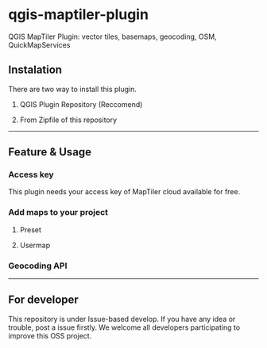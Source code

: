 # qgis-maptiler-plugin
QGIS MapTiler Plugin: vector tiles, basemaps, geocoding, OSM, QuickMapServices

## Instalation

There are two way to install this plugin.

1. QGIS Plugin Repository (Reccomend)

2. From Zipfile of this repository

---

## Feature & Usage

### Access key

This plugin needs your access key of MapTiler cloud available for free.

### Add maps to your project

1. Preset

2. Usermap

### Geocoding API

---

## For developer

This repository is under Issue-based develop. If you have any idea or trouble, post a issue firstly.
We welcome all developers participating to improve this OSS project.
